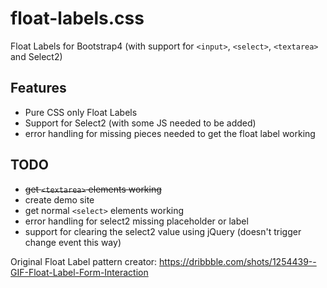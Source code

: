 
# float-labels.css
Float Labels for Bootstrap4 (with support for `<input>`, `<select>`, `<textarea>` and Select2)

## Features
- Pure CSS only Float Labels
- Support for Select2 (with some JS needed to be added)
- error handling for missing pieces needed to get the float label working

## TODO
- ~~get `<textarea>` elements working~~
- create demo site
- get normal `<select>` elements working
- error handling for select2 missing placeholder or label
- support for clearing the select2 value using jQuery (doesn't trigger change event this way)

Original Float Label pattern creator: https://dribbble.com/shots/1254439--GIF-Float-Label-Form-Interaction
